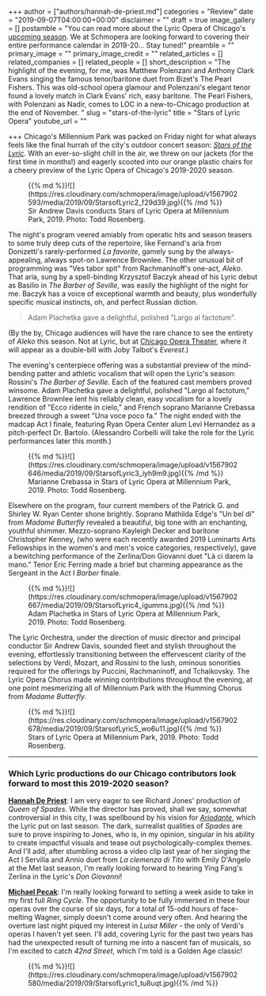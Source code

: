 +++
author = ["authors/hannah-de-priest.md"]
categories = "Review"
date = "2019-09-07T04:00:00+00:00"
disclaimer = ""
draft = true
image_gallery = []
postamble = "You can read more about the Lyric Opera of Chicago's [upcoming season](https://www.lyricopera.org/concertstickets/1718-lyric-opera-season). We at Schmopera are looking forward to covering their entire performance calendar in 2019-20... Stay tuned!"
preamble = ""
primary_image = ""
primary_image_credit = ""
related_articles = []
related_companies = []
related_people = []
short_description = "The highlight of the evening, for me, was Matthew Polenzani and Anthony Clark Evans singing the famous tenor/baritone duet from Bizet's The Pearl Fishers. This was old-school opera glamour and Polenzani's elegant tenor found a lovely match in Clark Evans' rich, easy baritone. The Pearl Fishers, with Polenzani as Nadir, comes to LOC in a new-to-Chicago production at the end of November. "
slug = "stars-of-the-lyric"
title = "Stars of Lyric Opera"
youtube_url = ""

+++
Chicago's Millennium Park was packed on Friday night for what always feels like the final hurrah of the city's outdoor concert season: [_Stars of the Lyric_](https://www.lyricopera.org/productions/lyric-opera/stars-of-lyric-opera-at-millennium-park/). With an ever-so-slight chill in the air, we threw on our jackets (for the first time in months!) and eagerly scooted into our orange plastic chairs for a cheery preview of the Lyric Opera of Chicago's 2019-2020 season.

<figure data-type="image">{{% md %}}![](https://res.cloudinary.com/schmopera/image/upload/v1567902593/media/2019/09/StarsofLyric2_f29d39.jpg){{% /md %}}

<figcaption>Sir Andrew Davis conducts Stars of Lyric Opera at Millennium Park, 2019. Photo: Todd Rosenberg.</figcaption>

</figure>

The night's program veered amiably from operatic hits and season teasers to some truly deep cuts of the repertoire, like Fernand's aria from Donizetti's rarely-performed _La favorite_, gamely sung by the always-appealing, always spot-on Lawrence Brownlee. The other unusual bit of programming was "Ves tabor spit" from Rachmaninoff's one-act, _Aleko_. That aria, sung by a spell-binding Krzysztof Baczyk ahead of his Lyric debut as Basilio in _The Barber of Seville_, was easily the highlight of the night for me. Baczyk has a voice of exceptional warmth and beauty, plus wonderfully specific musical instincts, oh, and perfect Russian diction.

> Adam Plachetka gave a delightful, polished "Largo al factotum".

(By the by, Chicago audiences will have the rare chance to see the entirety of _Aleko_ this season. Not at Lyric, but at [Chicago Opera Theater](https://www.chicagooperatheater.org), where it will appear as a double-bill with Joby Talbot's _Everest_.)

The evening's centerpiece offering was a substantial preview of the mind-bending patter and athletic vocalism that will open the Lyric's season: Rossini's _The Barber of Seville_. Each of the featured cast members proved winsome. Adam Plachetka gave a delightful, polished "Largo al factotum," Lawrence Brownlee lent his reliably clean, easy vocalism for a lovely rendition of "Ecco ridente in cielo," and French soprano Marianne Crebassa breezed through a sweet "Una voce poco fa." The night ended with the madcap Act I finale, featuring Ryan Opera Center alum Levi Hernandez as a pitch-perfect Dr. Bartolo. (Alessandro Corbelli will take the role for the Lyric performances later this month.)

<figure data-type="image">{{% md %}}![](https://res.cloudinary.com/schmopera/image/upload/v1567902646/media/2019/09/StarsofLyric3_iyh9m9.jpg){{% /md %}}

<figcaption>Marianne Crebassa in Stars of Lyric Opera at Millennium Park, 2019. Photo: Todd Rosenberg.</figcaption>

</figure>

Elsewhere on the program, four current members of the Patrick G. and Shirley W. Ryan Center shone brightly. Soprano Mathilda Edge's "Un bel di" from _Madame Butterfly_ revealed a beautiful, big tone with an enchanting, youthful shimmer. Mezzo-soprano Kayleigh Decker and baritone Christopher Kenney, (who were each recently awarded 2019 Luminarts Arts Fellowships in the women's and men's voice categories, respectively), gave a bewitching performance of the Zerlina/Don Giovanni duet "Là ci darem la mano." Tenor Eric Ferring made a brief but charming appearance as the Sergeant in the Act I _Barber_ finale.

<figure data-type="image">{{% md %}}![](https://res.cloudinary.com/schmopera/image/upload/v1567902667/media/2019/09/StarsofLyric4_igumms.jpg){{% /md %}}

<figcaption>Adam Plachetka in Stars of Lyric Opera at Millennium Park, 2019. Photo: Todd Rosenberg.</figcaption>

</figure>

The Lyric Orchestra, under the direction of music director and principal conductor Sir Andrew Davis, sounded fleet and stylish throughout the evening, effortlessly transitioning between the effervescent clarity of the selections by Verdi, Mozart, and Rossini to the lush, ominous sonorities required for the offerings by Puccini, Rachmaninoff, and Tchaikovsky. The Lyric Opera Chorus made winning contributions throughout the evening, at one point mesmerizing all of Millennium Park with the Humming Chorus from _Madame Butterfly_.

<figure data-type="image">{{% md %}}![](https://res.cloudinary.com/schmopera/image/upload/v1567902678/media/2019/09/StarsofLyric5_wo6u11.jpg){{% /md %}}

<figcaption>Stars of Lyric Opera at Millennium Park, 2019. Photo: Todd Rosenberg.</figcaption>

</figure>

***

### Which Lyric productions do our Chicago contributors look forward to most this 2019-2020 season?

[**Hannah De Priest**](/authors/hannah-de-priest/): I am very eager to see Richard Jones' production of _Queen of Spades_. While the director has proved, shall we say, somewhat controversial in this city, I was spellbound by his vision for [_Ariodante_](/chicago-ariodante-pulses-with-emotion-and-suspense/), which the Lyric put on last season. The dark, surrealist qualities of _Spades_ are sure to prove inspiring to Jones, who is, in my opinion, singular in his ability to create impactful visuals and tease out psychologically-complex themes. And I'll add, after stumbling across a video clip last year of her singing the Act I Servilia and Annio duet from _La clemenza di Tito_ with Emily D'Angelo at the Met last season, I'm really looking forward to hearing Ying Fang's Zerlina in the Lyric's _Don Giovanni_!

[**Michael Pecak**](/authors/michael-pecak/): I'm really looking forward to setting a week aside to take in my first full _Ring Cycle_. The opportunity to be fully immersed in these four operas over the course of six days, for a total of 15-odd hours of face-melting Wagner, simply doesn't come around very often. And hearing the overture last night piqued my interest in _Luisa Miller_ - the only of Verdi's operas I haven't yet seen. I'll add, covering Lyric for the past two years has had the unexpected result of turning me into a nascent fan of musicals, so I'm excited to catch _42nd Street_, which I'm told is a Golden Age classic!

<figure data-type="image">{{% md %}}![](https://res.cloudinary.com/schmopera/image/upload/v1567902580/media/2019/09/StarsofLyric1_tu8uqt.jpg){{% /md %}}

<figcaption></figcaption>

</figure>